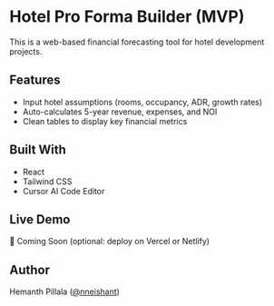 # Hotel Pro Forma Builder (MVP)

This is a web-based financial forecasting tool for hotel development projects.

## Features
- Input hotel assumptions (rooms, occupancy, ADR, growth rates)
- Auto-calculates 5-year revenue, expenses, and NOI
- Clean tables to display key financial metrics

## Built With
- React
- Tailwind CSS
- Cursor AI Code Editor

## Live Demo
🚀 Coming Soon (optional: deploy on Vercel or Netlify)

## Author
Hemanth Pillala ([@nneishant](https://github.com/nneishant))
